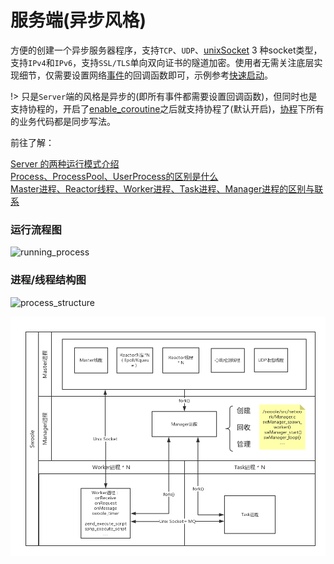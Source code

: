 # 服务端(异步风格)

方便的创建一个异步服务器程序，支持`TCP`、`UDP`、[unixSocket](/learn?id=什么是IPC) 3 种socket类型，支持`IPv4`和`IPv6`，支持`SSL/TLS`单向双向证书的隧道加密。使用者无需关注底层实现细节，仅需要设置网络[事件](/server/events)的回调函数即可，示例参考[快速启动](/start/start_tcp_server)。

!> 只是`Server`端的风格是异步的(即所有事件都需要设置回调函数)，但同时也是支持协程的，开启了[enable_coroutine](/server/setting?id=enable_coroutine)之后就支持协程了(默认开启)，[协程](/coroutine)下所有的业务代码都是同步写法。

前往了解：

[Server 的两种运行模式介绍](/learn?id=server的两种运行模式介绍 ':target=_blank')  
[Process、ProcessPool、UserProcess的区别是什么](/learn?id=process-diff ':target=_blank')  
[Master进程、Reactor线程、Worker进程、Task进程、Manager进程的区别与联系](/learn?id=diff-process ':target=_blank')  

### 运行流程图 <!-- {docsify-ignore} --> 

![running_process](https://cdn.jsdelivr.net/gh/sy-records/staticfile/images/swoole/running_process.png ':size=800xauto')

### 进程/线程结构图 <!-- {docsify-ignore} --> 

![process_structure](https://cdn.jsdelivr.net/gh/sy-records/staticfile/images/swoole/process_structure.png ':size=800xauto')

![process_structure_2](../_images/server/process_structure_2.png)
